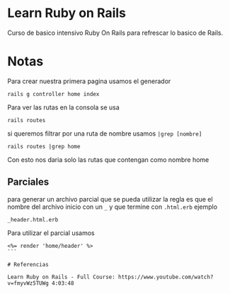 # Learn Ruby on Rails

Curso de basico intensivo Ruby On Rails para refrescar lo basico de Rails.

# Notas
Para crear nuestra primera pagina usamos el generador
```
rails g controller home index
```

Para ver las rutas en la consola se usa

```
rails routes
```

si queremos filtrar por una ruta de nombre usamos `|grep [nombre]`

```
rails routes |grep home
```

Con esto nos daria solo las rutas que contengan como nombre home

## Parciales
para generar un archivo parcial que se pueda utilizar la regla es que el nombre del archivo inicio con un `_` y que termine
con `.html.erb`
ejemplo
```
_header.html.erb
```

Para utilizar el parcial usamos 
````
<%= render 'home/header' %>
```

# Referencias

Learn Ruby on Rails - Full Course: https://www.youtube.com/watch?v=fmyvWz5TUWg 4:03:48
